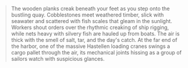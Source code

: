 >The wooden planks creak beneath your feet as you step onto the bustling quay. Cobblestones meet weathered timber, slick with seawater and scattered with fish scales that gleam in the sunlight. Workers shout orders over the rhythmic creaking of ship rigging, while nets heavy with silvery fish are hauled up from boats. The air is thick with the smell of salt, tar, and the day's catch. At the far end of the harbor, one of the massive Hastellen loading cranes swings a cargo pallet through the air, its mechanical joints hissing as a group of sailors watch with suspicious glances.